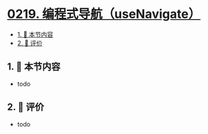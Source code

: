 # [0219. 编程式导航（useNavigate）](https://github.com/tnotesjs/TNotes.react/tree/main/notes/0219.%20%E7%BC%96%E7%A8%8B%E5%BC%8F%E5%AF%BC%E8%88%AA%EF%BC%88useNavigate%EF%BC%89)

<!-- region:toc -->

- [1. 🎯 本节内容](#1--本节内容)
- [2. 🫧 评价](#2--评价)

<!-- endregion:toc -->

## 1. 🎯 本节内容

- todo

## 2. 🫧 评价

- todo
